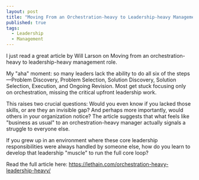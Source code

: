 ```yaml
---
layout: post
title: "Moving From an Orchestration-heavy to Leadership-heavy Management Role"
published: true
tags:
  - Leadership
  - Management 
---
```


I just read a great article by Will Larson on Moving from an orchestration-heavy to leadership-heavy management role.

My "aha" moment: so many leaders lack the ability to do all six of the steps—Problem Discovery, Problem Selection, Solution Discovery, Solution Selection, Execution, and Ongoing Revision. Most get stuck focusing only on orchestration, missing the critical upfront leadership work.

This raises two crucial questions: Would you even know if you lacked those skills, or are they an invisible gap? And perhaps more importantly, would others in your organization notice? The article suggests that what feels like "business as usual" to an orchestration-heavy manager actually signals a struggle to everyone else.

If you grew up in an environment where these core leadership responsibilities were always handled by someone else, how do you learn to develop that leadership "muscle" to run the full core loop?

Read the full article here: https://lethain.com/orchestration-heavy-leadership-heavy/
